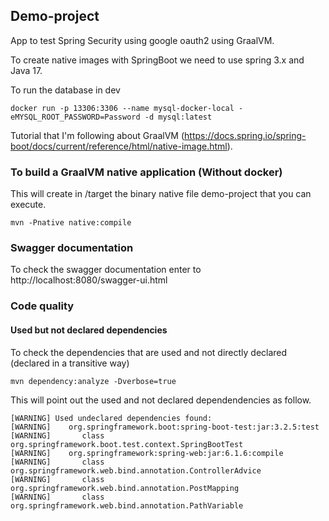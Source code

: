 ## Demo-project

App to test Spring Security using google oauth2 using GraalVM.

To create native images with SpringBoot we need to use spring 3.x and Java 17.

To run the database in dev

```
docker run -p 13306:3306 --name mysql-docker-local -eMYSQL_ROOT_PASSWORD=Password -d mysql:latest
```

Tutorial that I'm following about GraalVM (https://docs.spring.io/spring-boot/docs/current/reference/html/native-image.html).

### To build a GraalVM native application (Without docker)
This will create in /target the binary native file demo-project that you can execute.
```
mvn -Pnative native:compile
```

### Swagger documentation
To check the swagger documentation enter to http://localhost:8080/swagger-ui.html


### Code quality 

#### Used but not declared dependencies

To check the dependencies that are used and not directly declared (declared in a transitive way) 
```
mvn dependency:analyze -Dverbose=true
```
This will point out the used and not declared dependendencies as follow.
```
[WARNING] Used undeclared dependencies found:
[WARNING]    org.springframework.boot:spring-boot-test:jar:3.2.5:test
[WARNING]       class org.springframework.boot.test.context.SpringBootTest
[WARNING]    org.springframework:spring-web:jar:6.1.6:compile
[WARNING]       class org.springframework.web.bind.annotation.ControllerAdvice
[WARNING]       class org.springframework.web.bind.annotation.PostMapping
[WARNING]       class org.springframework.web.bind.annotation.PathVariable
```